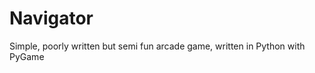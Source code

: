 # Navigator

Simple, poorly written but semi fun arcade game, written in Python with PyGame

        
